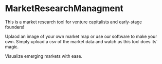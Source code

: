 # MarketResearchManagment

This is a market research tool for venture capitalists and early-stage founders! 

Uplaod an image of your own market map or use our software to make your own. Simply upload a csv of the market data and watch as this tool does its' magic.

Visualize emerging markets with ease. 
